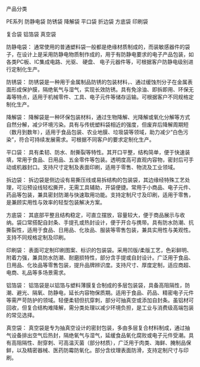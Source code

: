 
产品分类

PE系列
防静电袋
防锈袋
降解袋
平口袋
折边袋
方底袋
印刷袋


复合袋
铝箔袋
真空袋



防静电袋：
通常使用的普通塑料袋一般都是绝缘材质制成的，而装敏感器件的袋子，在设计上是采用防静电物质制作成的，用于有防静电要求的电子产品包装，如各类PC板、IC集成电路、光驱、 硬盘、 电子元器件等，可根据客户防静电级别进行定制化生产。


防锈袋：
防锈袋是一种用于金属制品防锈的包装材料，、通过缓蚀剂分子在金属表面形成保护膜，隔绝氧气与湿气，实现长效防锈。具有免涂油、即拆即用、环保无毒等特点，适用于机械零件、工具、电子元件等储存运输。可根据客户不同规格定制化生产。

降解袋：
降解袋是一种环保包装材料，通过生物降解、光降解或氧化分解等方式自然分解，减少环境污染。具有与传统塑料袋相近的强度，但废弃后降解周期短（数月到数年），适用于食品包装、农业地膜、垃圾袋等领域，助力减少“白色污染”，符合可持续发展需求。可根据不同客户的要求定制化生产。


平口袋：
具有柔韧、防水、耐撕裂等特性。其开口平整，结构简单，便于快速装填，常用于食品、日用品、五金零件等包装。透明度高可直观内容物，密封后可手动或机器封口。支持尺寸定制及表面印刷，适用于零售、物流及工业领域。


拆边袋：
拆边袋是侧边设有易撕压线或易拆结构的包装袋，其边缘经特殊工艺处理，可沿预设线轻松撕开，无需工具辅助，开袋便捷。常用于小商品、电子元件、药品等包装，兼具密封防潮与快速取用功能。支持定制尺寸及印刷，适用于零售，是兼顾实用性与效率的轻型包装解决方案。


方底袋：
其底部平整且结构稳定，可直立摆放，容量较大，便于商品展示与收纳。袋口常搭配自封条、手提孔或热封设计，便于开合与携带。具有防水防潮、抗撕裂性，适用于食品、日用品、化妆品、服装等零售包装，兼具实用性与美观性。支持不同规格定制及印刷。


印刷袋：
表面可定制印刷图案、标识的包装袋。采用凹版/柔版工艺，色彩鲜明、附着力强，兼具防水防潮、耐磨损特性，部分含手提或自封设计。广泛用于食品、日用品、化妆品等零售包装，提升品牌辨识度。支持尺寸、厚度定制，适应商超、电商、礼品等多场景需求。


铝箔袋：
铝箔袋是以铝箔与塑料薄膜复合制成的多层包装袋，具备高阻隔性，防潮、避光、隔氧、防静电，延长内容物保质期。适用于食品、药品、精密电子元件等需严苛防护的领域。轻便柔韧但抗穿刺，部分可抽真空或添加自封条。虽铝材可回收，但复合结构难降解，需分类处理以减少环境负担，是工业与消费级高端包装的常见选择。


真空袋：
真空袋是专为抽真空设计的密封包装，多由多层复合材料制成，通过抽气设备排出空气后热封，隔绝氧气与湿气，延缓食品氧化腐败或电子元件受潮。具有高阻隔性、耐穿刺、可高温灭菌（部分材质），广泛用于肉类、海鲜、腌制品保鲜，以及精密器械、医药防霉防氧化。部分含纹理表面防滑，支持定制尺寸与印刷。